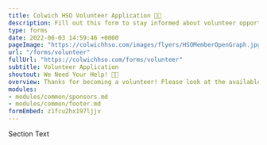 ```yaml
---
title: Colwich HSO Volunteer Application 🤚🏽
description: Fill out this form to stay informed about volunteer opportunities.
type: forms
date: 2022-06-03 14:59:46 +0000
pageImage: "https://colwichhso.com/images/flyers/HSOMemberOpenGraph.jpg"
url: "/forms/volunteer"
fullUrl: "https://colwichhso.com/forms/volunteer"
subtitle: Volunteer Application
shoutout: We Need Your Help! 🤚🏽
overview: Thanks for becoming a volunteer! Please look at the available spots below to see how you can help. After you submit the form, we'll keep you updated on the specifics for the events you selected.
modules:
- modules/common/sponsors.md
- modules/common/footer.md
formEmbed: z1fcu2hx197ljjv
---
```

Section Text
